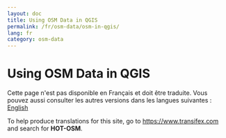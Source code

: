 ```yaml
---
layout: doc
title: Using OSM Data in QGIS
permalink: /fr/osm-data/osm-in-qgis/
lang: fr
category: osm-data
---
```


Using OSM Data in QGIS
=================

Cette page n'est pas disponible en Français et doit être traduite. Vous pouvez aussi consulter les autres versions dans les langues suivantes :  
[English](/en/osm-data/osm-in-qgis/)

To help produce translations for this site, go to <https://www.transifex.com> and search for **HOT-OSM**.
